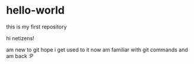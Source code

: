 # hello-world
this is my first repository

hi netizens!

am new to git
hope i get used to it
now am familiar with git commands and am back :P
